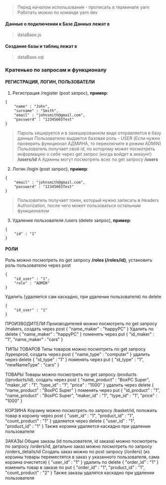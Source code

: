 > Перед началом использования - прописать в терминале yarn
> Работать можно по команде yarn dev

#### Данные о подключении к Базе Данных лежат в ####
> dataBase.js

#### Создание базы и таблиц лежат в ####
> dataBase.sql

### Кратенько по запросам и функционалу ###

#### РЕГИСТРАЦИЯ, ЛОГИН, ПОЛЬЗОВАТЕЛИ ####
1. Регистрация /register (post запрос), **пример**:
```
{
    "name" : "John",
    "surname" : "Smith",
    "email" : "johnsmith@gmail.com",
    "password" : "12345665Test"
}
```

> Пароль хешируется и в захешированном виде отправляется в базу данных
> Пользователю выдается базовая роль - USER (Если нужно проверить функционал АДМИНА, то переключите в режим ADMIN)
> Пользователь получает свой id, по которому может посмотреть информацию о себе через get запрос (когда войдет в аккаунт) **/users/id**
> А Админы могут посмотреть всех по get запросу **/users**

2. Логин /login (post запрос), **пример**:
```
{
    "email" : "johnsmith@gmail.com",
    "password" : "12345665Test"
}
```

> Пользователь получает токен, который нужно записать в Headers Authorization, после чего может пользоваться остальным функционалом

3. Удаление пользователя /users (delete запрос), **пример**:
```
{
    "id" : "1"
}
```


#### РОЛИ ####
Роль можно посмотреть по get запросу **/roles (/roles/id)**, установить роль пользователю через post
```
{
    "id_user" : "1",
    "role" : "ADMIN"
}
```
Удалить (удаляется сам каскадно, при удалении пользователя) по delete
```
{
    "id_user" : "1"
}
```

ПРОИЗВОДИТЕЛИ
Производителей можно посмотреть по get запросу /makers, создать через post
{
    "name_maker" : "happyPC"
}
Удалить по delete
{
    "name_maker" : "happyPC"
}
поменять через put
{
    "id_maker" : "1",
    "name_maker" : "cars"
}



ТИПЫ ТОВАРОВ
Типы товаров можно посмотреть по get запросу /typesprod, создать через post
{
    "name_type" : "computer"
}
удалить через delete
{
    "id_type" : "1"
}
поменять через put
{
    "id_type" : "1",
    "newNameType" : "cars"
}



ТОВАРЫ
Товары можно посмотреть по get запросу /products (/products/id), создать через post
{
    "name_product" : "BoxPC Super",
    "maker_id" : "1",
    "type_id" : "1",
    "price" : "1000"
}
удалить через delete
{
    "name_product" : "BoxPC Super"
}
поменять через put
{
    "id_product" : "1",
    "name_product" : "BoxPC Super",
    "maker_id" : "1",
    "type_id" : "1",
    "price" : "1000"
}



КОРЗИНА
Корзину можно посмотреть по запросу /basket/id, положить товар в корзину через post
{
    "user_id" : "1",
    "product_id" : "1",
    "count_product" : "1"
}
удаляется через delete
{
    "user_id" : "1",
    "product_id" : "1"
}
Также корзина удаляется каскадно при удалении пользователя




ЗАКАЗЫ
Общие заказы (id пользователя, id заказа) можно посмотреть по запросу /orders/id, детально заказ можно посмотреть по запросу /orders_details/id
Создать заказ можно по post запросу (/orders) (из корзины товары переместятся в заказ у указанного пользователя, сама корзина очистится)
{
    "user_id" : "1"
}
удалить по delete
{
    "order_id" : "1"
}
изменить товар в заказе по put
{
    "order_id" : "1",
    "product_id" : "1",
    "count_product" : "2"
}
Также заказы удалятся каскадно при удалении пользователя